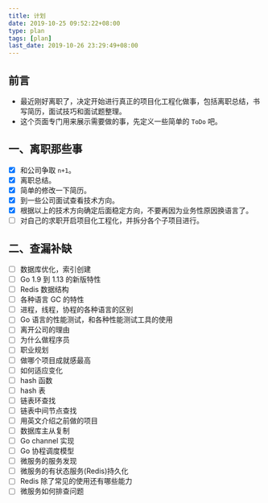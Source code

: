 ```yaml
---
title: 计划
date: 2019-10-25 09:52:22+08:00
type: plan
tags: [plan]
last_date: 2019-10-26 23:29:49+08:00
---
```


## 前言

- 最近刚好离职了，决定开始进行真正的项目化工程化做事，包括离职总结，书写简历，面试技巧和面试题整理。
- 这个页面专门用来展示需要做的事，先定义一些简单的 `ToDo` 吧。


## 一、离职那些事

- [x] 和公司争取 `n+1`。
- [x] 离职总结。
- [x] 简单的修改一下简历。
- [x] 到一些公司面试查看技术方向。
- [x] 根据以上的技术方向确定后面稳定方向，不要再因为业务性原因换语言了。
- [ ] 对自己的求职开启项目化工程化，并拆分各个子项目进行。

## 二、查漏补缺

- [ ] 数据库优化，索引创建
- [ ] Go 1.9 到 1.13 的新版特性
- [ ] Redis 数据结构
- [ ] 各种语言 GC 的特性
- [ ] 进程，线程，协程的各种语言的区别
- [ ] Go 语言的性能测试，和各种性能测试工具的使用
- [ ] 离开公司的理由
- [ ] 为什么做程序员
- [ ] 职业规划
- [ ] 做哪个项目成就感最高
- [ ] 如何适应变化
- [ ] hash 函数
- [ ] hash 表
- [ ] 链表环查找
- [ ] 链表中间节点查找
- [ ] 用英文介绍之前做的项目
- [ ] 数据库主从复制
- [ ] Go channel 实现
- [ ] Go 协程调度模型
- [ ] 微服务的服务发现
- [ ] 微服务的有状态服务(Redis)持久化
- [ ] Redis 除了常见的使用还有哪些能力
- [ ] 微服务如何排查问题
